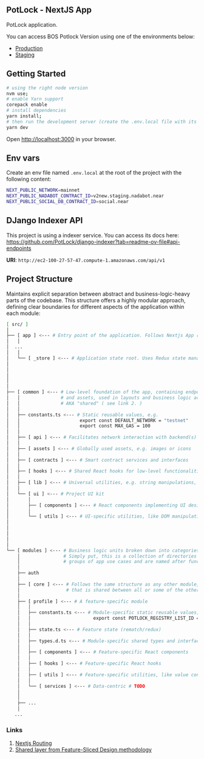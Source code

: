 ## PotLock - NextJS App

PotLock application.

You can access BOS Potlock Version using one of the environments below:

- [Production](https://app.potlock.org/)
- [Staging](https://app.potlock.org/staging.potlock.near/widget/IndexLoader)

## Getting Started

```bash
# using the right node version
nvm use;
# enable Yarn support
corepack enable
# install dependencies
yarn install;
# then run the development server (create the .env.local file with its content first)
yarn dev
```

Open [http://localhost:3000](http://localhost:3000) in your browser.

## Env vars

Create an env file named `.env.local` at the root of the project with the following content:

```sh
NEXT_PUBLIC_NETWORK=mainnet
NEXT_PUBLIC_NADABOT_CONTRACT_ID=v2new.staging.nadabot.near
NEXT_PUBLIC_SOCIAL_DB_CONTRACT_ID=social.near
```

## DJango Indexer API

This project is using a indexer service. You can access its docs here: <https://github.com/PotLock/django-indexer?tab=readme-ov-file#api-endpoints>

**URI**: `http://ec2-100-27-57-47.compute-1.amazonaws.com/api/v1`

## Project Structure

Maintains explicit separation between abstract and business-logic-heavy parts of the codebase.
This structure offers a highly modular approach, defining clear boundaries for different aspects of the application within each module:

```sh
[ src/ ]
│
├── [ app ] <--- # Entry point of the application. Follows Nextjs App routing specification ( see link 1. )
│   │
│  ...
│   │
│   └── [ _store ] <--- # Application state root. Uses Redux state management library
│
│
│
│
│
├── [ common ] <--- # Low-level foundation of the app, containing endpoint bindings, utility libraries, reusable primitives,
│   │               # and assets, used in layouts and business logic across the codebase. MUST NOT itself contain business logic.
│   │               # AKA "shared" ( see link 2. )
│   │
│   ├── constants.ts <--- # Static reusable values, e.g.
│   │                      export const DEFAULT_NETWORK = "testnet"
│   │                      export const MAX_GAS = 100
│   │
│   ├── [ api ] <--- # Facilitates network interaction with backend(s)
│   │
│   ├── [ assets ] <--- # Globally used assets, e.g. images or icons
│   │
│   ├── [ contracts ] <--- # Smart contract services and interfaces
│   │
│   ├── [ hooks ] <--- # Shared React hooks for low-level functionalities
│   │
│   ├── [ lib ] <--- # Universal utilities, e.g. string manipulations, mathematic calculations, browser API bindings, etc.
│   │
│   └── [ ui ] <--- # Project UI kit
│       │
│       ├── [ components ] <--- # React components implementing UI design primitives
│       │
│       └── [ utils ] <--- # UI-specific utilities, like DOM manipulations or TailwindCSS class transformers
│
│
│
│
│
└── [ modules ] <--- # Business logic units broken down into categories.
    │                # Simply put, this is a collection of directories that contain code implementing specific
    │                # groups of app use cases and are named after functionalities they provide.
    │
    ├── auth
    │
    ├── [ core ] <--- # Follows the same structure as any other module, but contains business logic,
    │                 # that is shared between all or some of the other modules
    │
    ├── [ profile ] <--- # A feature-specific module
    │   │
    │   ├── constants.ts <--- # Module-specific static reusable values, e.g.
    │   │                       export const POTLOCK_REGISTRY_LIST_ID = 1
    │   │
    │   ├── state.ts <--- # Feature state (rematch/redux)
    │   │
    │   ├── types.d.ts <--- # Module-specific shared types and interfaces
    │   │
    │   ├── [ components ] <--- # Feature-specific React components
    │   │
    │   ├── [ hooks ] <--- # Feature-specific React hooks
    │   │
    │   ├── [ utils ] <--- # Feature-specific utilities, like value converters or validators
    │   │
    │   └── [ services ] <--- # Data-centric # TODO
    │
    │
    ├── ...
    │
   ...

```

### Links

1. [Nextjs Routing](https://nextjs.org/docs/app/building-your-application/routing)
2. [Shared layer from Feature-Sliced Design methodology](https://feature-sliced.design/docs/reference/layers#shared)
